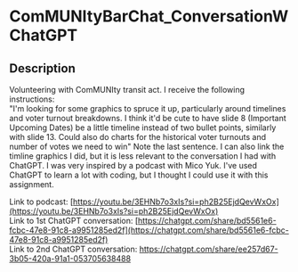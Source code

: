 # ComMUNItyBarChat_ConversationWChatGPT

## Description

Volunteering with ComMUNIty transit act. I receive the following instructions: <br>
"I'm looking for some graphics to spruce it up, particularly around timelines and voter turnout breakdowns. I think it'd be cute to have slide 8 (Important Upcoming Dates) be a little timeline instead of two bullet points, similarly with slide 13. Could also do charts for the historical voter turnouts and number of votes we need to win" 
Note the last sentence. I can also link the timline graphics I did, but it is less relevant to the conversation I had with ChatGPT. I was very inspired by a podcast with Mico Yuk. I've used ChatGPT to learn a lot with coding, but I thought I could use it with this assignment.

Link to podcast: [https://youtu.be/3EHNb7o3xIs?si=ph2B25EjdQevWxOx](https://youtu.be/3EHNb7o3xIs?si=ph2B25EjdQevWxOx) <br>
Link to 1st ChatGPT conversation: [https://chatgpt.com/share/bd5561e6-fcbc-47e8-91c8-a9951285ed2f](https://chatgpt.com/share/bd5561e6-fcbc-47e8-91c8-a9951285ed2f) <br>
Link to 2nd ChatGPT conversation: https://chatgpt.com/share/ee257d67-3b05-420a-91a1-053705638488
